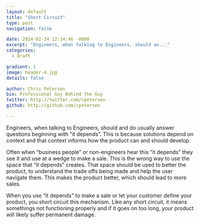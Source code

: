 ```yaml
---
layout: default
title: "Short Circuit"
type: post
navigation: false

date: 2014-02-24 12:14:46 -0800
excerpt: "Engineers, when talking to Engineers, should an..."
categories:
  - Draft

gradient: 1
image: header-4.jpg
details: false

author: Chris Petersen
bio: Professional Guy Behind the Guy
twitter: http://twitter.com/cpetersen
github: http://github.com/cpetersen

---
```



Engineers, when talking to Engineers, should and do usually answer questions beginning with "it depends”. This is because solutions depend on context and that context informs how the product can and should develop. 

 Often when “business people” or non-engineers hear this “it depends” they see it and use at a wedge to make a sale. This is the wrong way to use the space that “it depends” creates. That space should be used to better the product, to understand the trade offs being made and help the user navigate them. This makes the product better, which should lead to more sales. 

 When you use “it depends” to make a sale or let your customer define your product, you short circuit this mechanism. Like any short circuit, it means somethings not functioning properly and if it goes on too long, your product will likely suffer permanent damage. 

 

